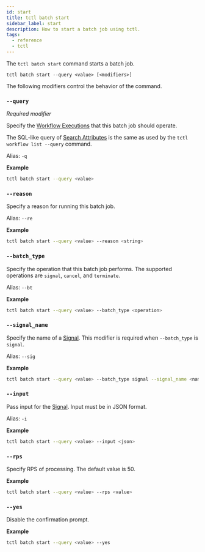 ```yaml
---
id: start
title: tctl batch start
sidebar_label: start
description: How to start a batch job using tctl.
tags:
  - reference
  - tctl
---
```


The `tctl batch start` command starts a batch job.

`tctl batch start --query <value> [<modifiers>]`

The following modifiers control the behavior of the command.

### `--query`

_Required modifier_

Specify the [Workflow Executions](/docs/concepts/what-is-a-workflow-execution) that this batch job should operate.

The SQL-like query of [Search Attributes](/docs/concepts/what-is-a-search-attribute) is the same as used by the `tctl workflow list --query` command.

Alias: `-q`

**Example**

```bash
tctl batch start --query <value>
```

### `--reason`

Specify a reason for running this batch job.

Alias: `--re`

**Example**

```bash
tctl batch start --query <value> --reason <string>
```

### `--batch_type`

Specify the operation that this batch job performs. The supported operations are `signal`, `cancel`, and `terminate`.

Alias: `--bt`

**Example**

```bash
tctl batch start --query <value> --batch_type <operation>
```

### `--signal_name`

Specify the name of a [Signal](/docs/concepts/what-is-a-signal). This modifier is required when `--batch_type` is `signal`.

Alias: `--sig`

**Example**

```bash
tctl batch start --query <value> --batch_type signal --signal_name <name>
```

### `--input`

Pass input for the [Signal](/docs/concepts/what-is-a-signal). Input must be in JSON format.

Alias: `-i`

**Example**

```bash
tctl batch start --query <value> --input <json>
```

### `--rps`

Specify RPS of processing. The default value is 50.

**Example**

```bash
tctl batch start --query <value> --rps <value>
```

### `--yes`

Disable the confirmation prompt.

**Example**

```bash
tctl batch start --query <value> --yes
```
